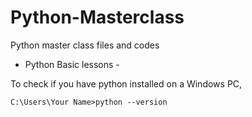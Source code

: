 # Python-Masterclass

Python master class files and codes

- Python Basic lessons -

To check if you have python installed on a Windows PC,

```html
C:\Users\Your Name>python --version
```
